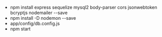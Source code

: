- npm install express sequelize mysql2 body-parser cors jsonwebtoken bcryptjs nodemailer --save
- npm install -D nodemon --save
- app/config/db.config.js
- npm start
